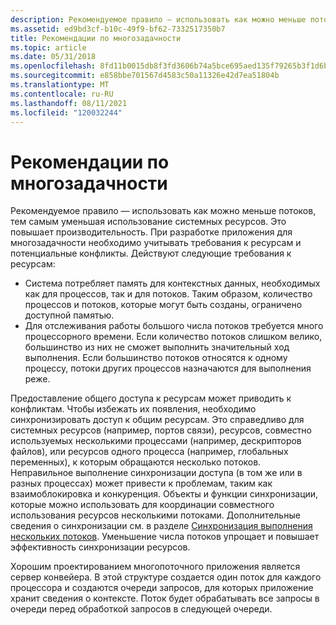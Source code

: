 ```yaml
---
description: Рекомендуемое правило — использовать как можно меньше потоков, тем самым уменьшая использование системных ресурсов.
ms.assetid: ed9bd3cf-b10c-49f9-bf62-7332517350b7
title: Рекомендации по многозадачности
ms.topic: article
ms.date: 05/31/2018
ms.openlocfilehash: 8fd11b0015db8f3fd3606b74a5bce695aed135f79265b3f1d6ba410002b74a44
ms.sourcegitcommit: e858bbe701567d4583c50a11326e42d7ea51804b
ms.translationtype: MT
ms.contentlocale: ru-RU
ms.lasthandoff: 08/11/2021
ms.locfileid: "120032244"
---
```

# <a name="multitasking-considerations"></a>Рекомендации по многозадачности

Рекомендуемое правило — использовать как можно меньше потоков, тем самым уменьшая использование системных ресурсов. Это повышает производительность. При разработке приложения для многозадачности необходимо учитывать требования к ресурсам и потенциальные конфликты. Действуют следующие требования к ресурсам:

-   Система потребляет память для контекстных данных, необходимых как для процессов, так и для потоков. Таким образом, количество процессов и потоков, которые могут быть созданы, ограничено доступной памятью.
-   Для отслеживания работы большого числа потоков требуется много процессорного времени. Если количество потоков слишком велико, большинство из них не сможет выполнить значительный ход выполнения. Если большинство потоков относятся к одному процессу, потоки других процессов назначаются для выполнения реже.

Предоставление общего доступа к ресурсам может приводить к конфликтам. Чтобы избежать их появления, необходимо синхронизировать доступ к общим ресурсам. Это справедливо для системных ресурсов (например, портов связи), ресурсов, совместно используемых несколькими процессами (например, дескрипторов файлов), или ресурсов одного процесса (например, глобальных переменных), к которым обращаются несколько потоков. Неправильное выполнение синхронизации доступа (в том же или в разных процессах) может привести к проблемам, таким как взаимоблокировка и конкуренция. Объекты и функции синхронизации, которые можно использовать для координации совместного использования ресурсов несколькими потоками. Дополнительные сведения о синхронизации см. в разделе [Синхронизация выполнения нескольких потоков](synchronizing-execution-of-multiple-threads.md). Уменьшение числа потоков упрощает и повышает эффективность синхронизации ресурсов.

Хорошим проектированием многопоточного приложения является сервер конвейера. В этой структуре создается один поток для каждого процессора и создаются очереди запросов, для которых приложение хранит сведения о контексте. Поток будет обрабатывать все запросы в очереди перед обработкой запросов в следующей очереди.

 

 



